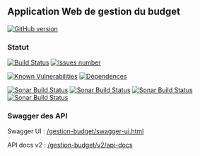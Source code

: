 
## Application Web de gestion du budget
[![GitHub version](https://badge.fury.io/gh/vzwingma%2Fgestion-budget.svg)](https://badge.fury.io/gh/vzwingma%2Fgestion-budget)

### Statut

<a href='https://travis-ci.org/vzwingma/gestion-budget/branches'><img src='https://travis-ci.org/vzwingma/gestion-budget.svg' alt='Build Status' /></a>
<a href='https://github.com/vzwingma/gestion-budget/issues'><img src='http://githubbadges.herokuapp.com/vzwingma/gestion-budget/issues?style=square' alt='Issues number' /></a>

[![Known Vulnerabilities](https://snyk.io/test/github/vzwingma/gestion-budget/badge.svg)](https://snyk.io/test/github/vzwingma/gestion-budget)
[![Dépendences](https://img.shields.io/librariesio/github/vzwingma/gestion-budget.png)](https://libraries.io/github/vzwingma/gestion-budget)

<a href="https://sonarcloud.io/dashboard?id=gestion-budget"><img alt="Sonar Build Status" src="https://sonarcloud.io/api/project_badges/measure?project=gestion-budget&metric=coverage" /></a>
<a href="https://sonarcloud.io/dashboard?id=gestion-budget"><img alt="Sonar Build Status" src="https://sonarcloud.io/api/project_badges/measure?project=gestion-budget&metric=sqale_rating" /></a>
<a href="https://sonarcloud.io/dashboard?id=gestion-budget"><img alt="Sonar Build Status" src="https://sonarcloud.io/api/project_badges/measure?project=gestion-budget&metric=reliability_rating" /></a>
<a href="https://sonarcloud.io/dashboard?id=gestion-budget"><img alt="Sonar Build Status" src="https://sonarcloud.io/api/project_badges/measure?project=gestion-budget&metric=security_rating" /></a>


### Swagger des API

Swagger UI  : <a href='http://localhost:8080/gestion-budget/swagger-ui.html'>/gestion-budget/swagger-ui.html</a>

API docs v2 : <a href='http://localhost:8080/gestion-budget/v2/api-docs'>/gestion-budget/v2/api-docs</a>